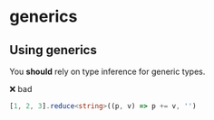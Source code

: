 # generics

## Using generics

You **should** rely on type inference for generic types.

❌ bad

```ts
[1, 2, 3].reduce<string>((p, v) => p += v, '')
```
